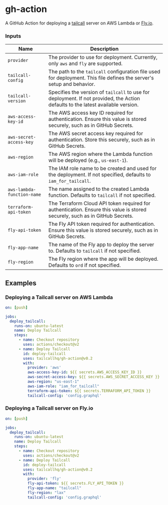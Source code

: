 # gh-action

A GitHub Action for deploying a [tailcall](https://tailcall.run) server on AWS Lambda or [Fly.io](https://fly.io).

### Inputs

| Name                       | Description                                                                                                                       |
|----------------------------|-----------------------------------------------------------------------------------------------------------------------------------|
| `provider`                 | The provider to use for deployment. Currently, only `aws` and `fly` are supported.                                                |
| `tailcall-config`          | The path to the `tailcall` configuration file used for deployment. This file defines the server's setup and behavior.             |
| `tailcall-version`         | Specifies the version of `tailcall` to use for deployment. If not provided, the Action defaults to the latest available version.  |
| `aws-access-key-id`        | The AWS access key ID required for authentication. Ensure this value is stored securely, such as in GitHub Secrets.               |
| `aws-secret-access-key`    | The AWS secret access key required for authentication. Store this securely, such as in GitHub Secrets.                            |
| `aws-region`               | The AWS region where the Lambda function will be deployed (e.g., `us-east-1`).                                                    |
| `aws-iam-role`             | The IAM role name to be created and used for the deployment. If not specified, defaults to `iam_for_tailcall`.                    |
| `aws-lambda-function-name` | The name assigned to the created Lambda function. Defaults to `tailcall` if not specified.                                        |
| `terraform-api-token`      | The Terraform Cloud API token required for authentication. Ensure this value is stored securely, such as in GitHub Secrets.       |
| `fly-api-token`            | The Fly API token required for authentication. Ensure this value is stored securely, such as in GitHub Secrets.                   |
| `fly-app-name`             | The name of the Fly app to deploy the server to. Defaults to `tailcall` if not specified.                                         |
| `fly-region`               | The Fly region where the app will be deployed. Defaults to `ord` if not specified.                                                |

## Examples

### Deploying a Tailcall server on AWS Lambda

```yaml
on: [push]

jobs:
  deploy_tailcall:
    runs-on: ubuntu-latest
    name: Deploy Tailcall
    steps:
      - name: Checkout repository
        uses: actions/checkout@v2
      - name: Deploy Tailcall
        id: deploy-tailcall
        uses: tailcallhq/gh-action@v0.2
        with:
          provider: 'aws'
          aws-access-key-id: ${{ secrets.AWS_ACCESS_KEY_ID }}
          aws-secret-access-key: ${{ secrets.AWS_SECRET_ACCESS_KEY }} 
          aws-region: "us-east-1"
          aws-iam-role: "iam_for_tailcall"
          terraform-api-token: ${{ secrets.TERRAFORM_API_TOKEN }}
          tailcall-config: 'config.graphql'
```

### Deploying a Tailcall server on Fly.io

```yaml
on: [push]

jobs:
  deploy_tailcall:
    runs-on: ubuntu-latest
    name: Deploy Tailcall
    steps:
      - name: Checkout repository
        uses: actions/checkout@v2
      - name: Deploy Tailcall
        id: deploy-tailcall
        uses: tailcallhq/gh-action@v0.2
        with:
          provider: 'fly'
          fly-api-token: ${{ secrets.FLY_API_TOKEN }} 
          fly-app-name: "tailcall"
          fly-region: "lax"
          tailcall-config: 'config.graphql'
```